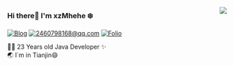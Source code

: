 <!--
**xzMhehe/xzMhehe** is a ✨ _special_ ✨ repository because its `README.md` (this file) appears on your GitHub profile.

Here are some ideas to get you started:

- 🔭 I’m currently working on ...
- 🌱 I’m currently learning ...
- 👯 I’m looking to collaborate on ...
- 🤔 I’m looking for help with ...
- 💬 Ask me about ...
- 📫 How to reach me: ...
- 😄 Pronouns: ...
- ⚡ Fun fact: ...
-->

<a href="https://github.com/xzMhehe"><img align='right' src="https://github-readme-stats.vercel.app/api?username=xzMhehe&show_icons=true"></a>

### Hi there👋 I'm xzMhehe :snowflake:

[![Blog](http://image.codingce.com.cn/blog/20200819/102828838.svg)](https://i.codingce.com.cn/)
[![2460798168@qq.com](http://image.codingce.com.cn/blog/20200819/104221397.svg)](mailto:2460798168@qq.com)
[![Folio](https://img.shields.io/badge/Folio-%20-orange?logo=fandango)](https://folio.winterchen.com)
<!--
[![Photos](https://img.shields.io/badge/%20Photography-%20-blue?logo=pivotal-tracker)](https://photo.winterchen.com)

-->
  
 👨‍💻 23 Years old Java Developer  ✨                           
 :earth_asia: I`m in Tianjin😄                                  
